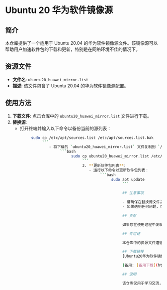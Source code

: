 # Ubuntu 20 华为软件镜像源

## 简介

本仓库提供了一个适用于 Ubuntu 20.04 的华为软件镜像源文件。该镜像源可以帮助用户加速软件包的下载和更新，特别是在网络环境不佳的情况下。

## 资源文件

- **文件名**: `ubuntu20_huawei_mirror.list`
- **描述**: 该文件包含了 Ubuntu 20.04 的华为软件镜像源配置。

## 使用方法

1. **下载文件**: 点击仓库中的 `ubuntu20_huawei_mirror.list` 文件进行下载。
2. **替换源**:
   - 打开终端并输入以下命令以备份当前的源列表：
        ```bash
             sudo cp /etc/apt/sources.list /etc/apt/sources.list.bak
                  ```
                     - 将下载的 `ubuntu20_huawei_mirror.list` 文件复制到 `/etc/apt/sources.list`：
                          ```bash
                               sudo cp ubuntu20_huawei_mirror.list /etc/apt/sources.list
                                    ```
                                    3. **更新软件包列表**:
                                       - 运行以下命令以更新软件包列表：
                                            ```bash
                                                 sudo apt update
                                                      ```

                                                      ## 注意事项

                                                      - 请确保在替换源文件之前备份原有的 `sources.list` 文件，以便在需要时恢复。
                                                      - 如果遇到任何问题，可以尝试恢复备份的源文件并重新配置。

                                                      ## 贡献

                                                      如果您在使用过程中发现任何问题或有改进建议，欢迎提交 Issue 或 Pull Request。

                                                      ## 许可证

                                                      本仓库中的资源文件遵循 [MIT 许可证](LICENSE)。

                                                      ## 下载链接
                                                      [Ubuntu20华为软件镜像源分享](https://pan.quark.cn/s/ff61fade97d7) 

                                                      (备用: [备用下载](https://pan.baidu.com/s/1G8zhEXzfSdHYxQdLC3biAg?pwd=1234))

                                                      ## 说明

                                                      该仓库仅用于学习交流，请勿用于商业用途。
